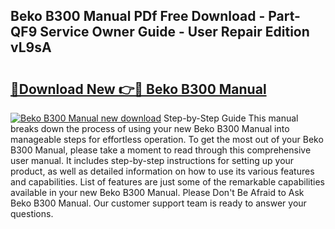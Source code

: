 ## Beko B300 Manual PDf Free Download - Part-QF9 Service Owner Guide - User Repair Edition vL9sA

# <h2><a href="http://cf18370.oget.top/?id=Beko+B300+Manual">🔗Download New 👉🔴 Beko B300 Manual</a></h2>

[![Beko B300 Manual new download](https://i.imgur.com/5g1atiW.png)](http://cf18370.oget.top/?id=Beko+B300+Manual)
Step-by-Step Guide This manual breaks down the process of using your new Beko B300 Manual into manageable steps for effortless operation. To get the most out of your Beko B300 Manual, please take a moment to read through this comprehensive user manual. It includes step-by-step instructions for setting up your product, as well as detailed information on how to use its various features and capabilities. List of features are just some of the remarkable capabilities available in your new Beko B300 Manual. Please Don't Be Afraid to Ask Beko B300 Manual. Our customer support team is ready to answer your questions.
